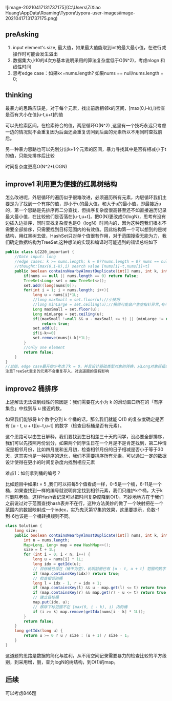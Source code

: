 ![image-20210417131737175](C:\Users\ZiXiao Huang\AppData\Roaming\Typora\typora-user-images\image-20210417131737175.png)

## preAsking 

1. input element's  size, 最大值，如果最大值能取到int的最大最小值，在进行减操作时可能会发生溢出
2. 数据集大小10的4次方基本说明采用的算法复杂度低于O(N^2)，考虑nlogn 和线性时间
3. 思考edge case：如果k<=nums.length? 如果nums == null/nums.length = 0;

## thinking

最暴力的思路应该是，对于每个元素，找出前后相邻k的区间，[max(0,i-k),i)检查是否有大小在值[u-t,u+t]的值

可以先检索区间，在检索符合的值，两层循环O(N^2) ,这里有一个技巧永远只考虑一边的情况就不会重复因为后面还会重复访问到后面的元素所以不用同时查找前后。

另一种暴力思路也可以先划分出k+1个元素的区间，暴力寻找其中是否有相减小于t的值，只能先排序后比较

时间复杂度更高O(N^2*LOGN)

## improve1 利用更为便捷的红黑树结构

怎么改进呢，外层循环的遍历似乎很难改进，必须遍历所有元素，内层循环我们主要是为了找到一个有序的值，即小于u的最大值，和大于u的最小值，即最接近u的，第一个思路是先排序再二分查找，但排序复杂度很高甚至还不如直接遍历记录最大最小值，在比较他们是否落在[u-t,u+t]，把O(N)更改成O(logN)，思考有没有边插入边排序，同时查找复杂度也是O（logN）时间内的，因为这种题我们根本不需要全部排序，只需要找到目标范围内的有效值。因此结构第一个可以想到的是树结构，用红黑树去做，HashSet只对单个值很有作用，对于范围搜索无能为力，我们确定数据结构为TreeSet,这种想法的实现和编译时可能遇到的错误总结如下

~~~java
public class LC220_important {
    //Date input: long
    //edge cases: k >= nums.length; k = 0??nums.length = 0? nums == null? t range?
    //thought:[max(0,i-k),i) search value [nums[i]-t,nums[i]+t]
    public boolean containsNearbyAlmostDuplicate(int[] nums, int k, int t) {
        if(nums == null || nums.length == 0) return false;
        TreeSet<Long> set = new TreeSet<>();
        set.add((long)nums[0]);
        for(int i = 1; i < nums.length; i++){
            long u = nums[i]*1L;
            //long maxSmall = set.floor(u);//小技巧
            //long minLarge = set.ceiling(u);//报错可能会产生空指针异常,有可能会返回null
            Long maxSmall = set.floor(u);
            Long minLarge = set.ceiling(u);
            if((maxSmall !=null && u - maxSmall <= t) || (minLarge != null && minLarge - u <= t))
                return true;
            set.add(u);
            if(i-k>=0)
            set.remove(nums[i-k]*1L);
        }
        //only one element
        return false;
    }
}
//总结，edge case最开始少考虑了k = 0，并且设计基础类型对象的转换，从Long对象拆箱的过程中可能会出现空指针调用错误，即对象是NULL无法拆箱，容易出错，同时调用了TreeSet,floor(),ceiling,*1L多种写法，还有一个要维护的是注意要进行删除，滑动窗口删除最开始的值非常重要
注意TreeSet重复的元素不会重复存入，对这道题的没有影响
~~~

## improve2 桶排序

上述解法无法做到线性的原因是：我们需要在大小为 k 的滑动窗口所在的「有序集合」中找到与 u 接近的数。

如果我们能够将 k个数字分到 k 个桶的话，那么我们就能 O(1) 的复杂度确定是否有 [u - t, u + t][u−t,u+t] 的数字（检查目标桶是否有元素）。

这个思路可以由生日解释，我们要找到生日相差三十天的同学，没必要全部排序，我们可以先按照月份划分，如果两个同学生日在一个月是不是肯定找到，第二种情况是相邻月份，比如四月底和五月初，检查相邻月份的日子相减是否小于等于30天，这其实也是一种排序的退化，我们不需要排序所有元素，可以通过一定的数据设计使得在更小的时间复杂度内找到相应元素

难点1：如何拿到桶的编号？

比如题目中如果t = 5 ,我们可以把每5个值看成一样，0-5是一个桶，6-11是一个桶，如果查找到一样的编号就说明肯定找到相邻元素，我们只维护k个桶，大于k时删除老桶，这样Hash表记录可以把时间复杂度降到O(1)，巧妙地地方在于我们之前说过对于范围查找hash表并不在行，这种方法美妙的做了一个映射把在一个范围内的数据映射成一个index，实乃鬼灭第17集的效果，这里要提示，负数-1到-6也该是一个桶转换规则不同。

```java
class Solution {
    long size;
    public boolean containsNearbyAlmostDuplicate(int[] nums, int k, int t) {
        int n = nums.length;
        Map<Long, Long> map = new HashMap<>();
        size = t + 1L;
        for (int i = 0; i < n; i++) {
            long u = nums[i] * 1L;
            long idx = getIdx(u);
            // 目标桶已存在（桶不为空），说明前面已有 [u - t, u + t] 范围的数字
            if (map.containsKey(idx)) return true;
            // 检查相邻的桶
            long l = idx - 1, r = idx + 1;
            if (map.containsKey(l) && u - map.get(l) <= t) return true;
            if (map.containsKey(r) && map.get(r) - u <= t) return true;
            // 建立目标桶
            map.put(idx, u);
            // 移除下标范围不在 [max(0, i - k), i) 内的桶
            if (i >= k) map.remove(getIdx(nums[i - k] * 1L));
        }
        return false;
    }
    long getIdx(long u) {
        return u >= 0 ? u / size : (u + 1) / size - 1;
    }
}
```

这道题的思路是数据的简化与胜利，从不用空间记录需要暴力的检查比较的平方级别，到采用增，删，查为logN的树结构，到O(1)的map。

## 后续

可以考虑846题





